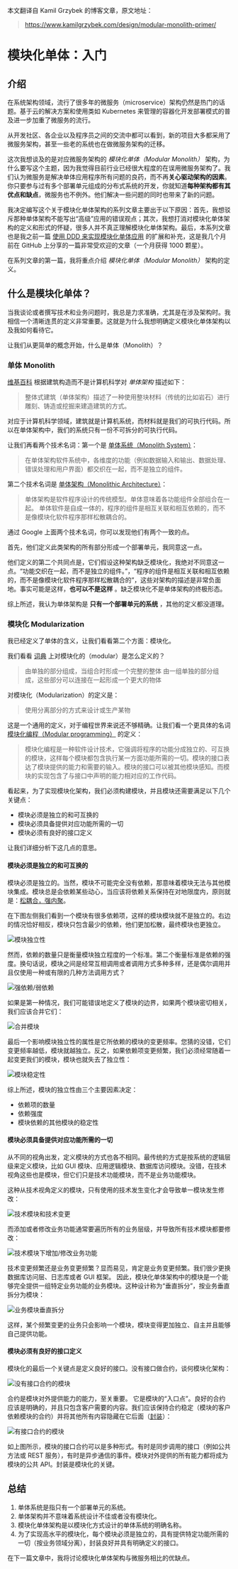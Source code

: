 本文翻译自 Kamil Grzybek 的博客文章，原文地址：
> https://www.kamilgrzybek.com/design/modular-monolith-primer/

# 模块化单体：入门

## 介绍

在系统架构领域，流行了很多年的微服务（microservice）架构仍然是热门的话题。基于云的解决方案和使用类如 Kubernetes 来管理的容器化开发部署模式的普及进一步加重了微服务的流行。

从开发社区、各企业以及程序员之间的交流中都可以看到，新的项目大多都采用了微服务架构，甚至一些老的系统也在做微服务架构的迁移。

这次我想谈及的是对应微服务架构的 *模块化单体（Modular Monolith）* 架构，为什么要写这个主题，因为我觉得目前行业已经很大程度的在误用微服务架构了。我们认为微服务是解决单体应用程序所有问题的良药，而不再**关心驱动架构的因素**。你只要参与过有多个部署单元组成的分布式系统的开发，你就知道**每种架构都有其优点和缺点**，微服务也不例外。他们解决一些问题的同时也带来了新的问题。

我决定编写这个关于模块化单体架构的系列文章主要出于以下原因：首先，我想驳斥那种单体架构不能写出“高级”应用的错误观点；其次，我想打消对模块化单体架构的定义和形式的怀疑，很多人并不真正理解模块化单体架构。最后，本系列文章也是我之前一篇 [使用 DDD 来实现模块化单体应用](https://github.com/kgrzybek/modular-monolith-with-ddd) 的扩展和补充，这是我几个月前在 GitHub 上分享的一篇非常受欢迎的文章（一个月获得 1000 颗星）。

在系列文章的第一篇，我将重点介绍 *模块化单体（Modular Monolith）* 架构的定义。

## 什么是模块化单体？

当我谈论或者撰写技术和业务问题时，我总是力求准确，尤其是在涉及架构时。我相信一个清晰连贯的定义非常重要。这就是为什么我想明确定义模块化单体架构以及我如何看待它。

让我们从更简单的概念开始，什么是单体（Monolith）？

### 单体 Monolith

[维基百科](https://en.wikipedia.org/wiki/Monolithic_architecture) 根据建筑构造而不是计算机科学对 *单体架构* 描述如下：

> 整体式建筑（单体架构）描述了一种使用整块材料（传统的比如岩石）进行雕刻、铸造或挖掘来建造建筑的方式。

对应于计算机科学领域，建筑就是计算机系统，而材料就是我们的可执行代码。所以在单体架构中，我们的系统只有一份不可拆分的可执行代码。

让我们再看两个技术名词：第一个是 [单体系统（Monolith System）](https://en.wikipedia.org/wiki/Monolithic_system)：

> 在单体架构软件系统中，各维度的功能（例如数据输入和输出、数据处理、错误处理和用户界面）都交织在一起，而不是独立的组件。

第二个技术名词是 [单体架构（Monolithic Architecture）](https://whatis.techtarget.com/definition/monolithic-architecture)：

> 单体架构是软件程序设计的传统模型。单体意味着各功能组件全部组合在一起。 单体软件是自成一体的，程序的组件是相互关联和相互依赖的，而不是像模块化软件程序那样松散耦合的。

通过 Google 上面两个技术名词，你可以发现他们有两个一致的点。

首先，他们定义此类架构的所有部分形成一个部署单元，我同意这一点。

他们定义的第二个共同点是，它们假设这种架构缺乏模块化，我绝对不同意这一点。“功能交织在一起，而不是独立的组件。”，“程序的组件是相互关联和相互依赖的，而不是像模块化软件程序那样松散耦合的”，这些对架构的描述是非常负面地。事实可能是这样，**也可以不是这样** 。缺乏模块化不是单体架构的终极形态。

综上所述，我认为单体架构是 **只有一个部署单元的系统** ，其他的定义都没道理。

### 模块化 Modularization

我已经定义了单体的含义，让我们看看第二个方面：模块化。

我们看看 [词典](https://dictionary.cambridge.org/dictionary/english/modular) 上对模块化的（modular）是怎么定义的？

> 由单独的部分组成，当组合时形成一个完整的整体
> 由一组单独的部分组成，这些部分可以连接在一起形成一个更大的物体

对模块化（Modularization）的定义是：

> 使用分离部分的方式来设计或生产某物

这是一个通用的定义，对于编程世界来说还不够精确。让我们看一个更具体的名词 [模块化编程（Modular programming）](https://en.wikipedia.org/wiki/Modular_programming) 的定义：

> 模块化编程是一种软件设计技术，它强调将程序的功能分成独立的、可互换的模块，这样每个模块都包含执行某一方面功能所需的一切。模块的接口表达了模块提供的能力和需要的输入。模块的接口可以被其他模块感知。而模块的实现包含了与接口中声明的能力相对应的工作代码。

看起来，为了实现模块化架构，我们必须构建模块，并且模块还需要满足以下几个关键点：

- 模块必须是独立的和可互换的
- 模块必须具备提供对应功能所需的一切
- 模块必须有良好的接口定义
  
让我们详细分析下这几点的意思。

#### 模块必须是独立的和可互换的

模块必须是独立的。当然，模块不可能完全没有依赖，那意味着模块无法与其他模块集成。模块总是会依赖某些动心，当应该将依赖关系保持在对地限度内，原则就是：[松耦合，强内聚](http://www.kamilgrzybek.com/design/grasp-explained/)。

在下图左侧我们看到一个模块有很多依赖项，这样的模块模块就不是独立的。右边的情况恰好相反，模块只包含最少的依赖，他们更加松散，最终模块也更独立。

![模块独立性](https://github.com/hotjk/translation/blob/master/microservices/mm/Module_independence-768x315.jpg?raw=true)

然而，依赖的数量只是衡量模块独立程度的一个标准。第二个衡量标准是依赖的强度。换句话说，模块之间是经常互相调用或者调用方式多种多样，还是偶尔调用并且仅使用一种或有限的几种方法调用方式？

![强依赖/弱依赖](https://github.com/hotjk/translation/blob/master/microservices/mm/Module_independence_strongweak-768x315.jpg?raw=true)

如果是第一种情况，我们可能错误地定义了模块的边界，如果两个模块密切相关，我们应该合并它们：

![合并模块](https://github.com/hotjk/translation/blob/master/microservices/mm/Module_indpendence_merge-768x315.jpg?raw=true)

最后一个影响模块独立性的属性是它所依赖的模块的变更频率。您猜的没错，它们变更频率越低，模块就越独立。反之，如果依赖项变更频繁，我们必须经常随着一起变更我们的模块，模块也就失去了独立性：

![模块稳定性](https://github.com/hotjk/translation/blob/master/microservices/mm/Module_independence_stability-768x355.jpg?raw=true)

综上所述，模块的独立性由三个主要因素决定：

- 依赖项的数量
- 依赖强度
- 模块依赖的其他模块的稳定性

#### 模块必须具备提供对应功能所需的一切

从不同的视角出发，定义模块的方式也各不相同。最传统的方式是按系统的逻辑层级来定义模块，比如 GUI 模块、应用逻辑模块、数据库访问模块。没错，在技术视角这些也是模块，但它们只是技术功能模块，而不是业务功能模块。

这种从技术视角定义的模块，只有使用的技术发生变化才会导致单一模块发生修改：

![技术模块和技术变更](https://github.com/hotjk/translation/blob/master/microservices/mm/TechnicalModules_technicalChange-768x355.jpg?raw=true)

而添加或者修改业务功能通常要遍历所有的业务层级，并导致所有技术模块都要修改：

![技术模块下增加/修改业务功能](https://github.com/hotjk/translation/blob/master/microservices/mm/TechnicalModule_FeatureChange-768x316.jpg?raw=true)

技术变更频繁还是业务变更频繁？显而易见，肯定是业务变更频繁。我们很少更换数据库访问层、日志库或者 GUI 框架。 因此，模块化单体架构中的模块是一个能够完全提供一组特定业务功能的业务模块。这种设计称为“垂直拆分”，按业务垂直拆分为模块：

![业务模块垂直拆分](https://github.com/hotjk/translation/blob/master/microservices/mm/BusinessModules_VerticalSlices-1-768x302.jpg?raw=true)

这样，某个频繁变更的业务只会影响一个模块，模块变得更加独立、自主并且能够自己提供功能。

#### 模块必须有良好的接口定义

模块化的最后一个关键点是定义良好的接口。没有接口做合约，谈何模块化架构：

![没有接口合约的模块](https://github.com/hotjk/translation/blob/master/microservices/mm/Modules_without_contract-768x411.jpg?raw=true)

合约是模块对外提供能力的能力，至关重要。 它是模块的“入口点”。良好的合约应该是明确的，并且只包含客户需要的内容。我们应该保持合约稳定（模块的客户依赖模块的合约）并将其他所有内容隐藏在它后面（[封装](https://en.wikipedia.org/wiki/Encapsulation_(computer_programming))）：

![有接口合约的模块](https://github.com/hotjk/translation/blob/master/microservices/mm/Modules_with_contract-768x411.jpg?raw=true)

如上图所示，模块的接口合约可以是多种形式。有时是同步调用的接口（例如公共方法或 REST 服务），有时是异步通信的事件。模块对外提供的所有能力都将成为模块的公共 API。封装是模块化的关键。

## 总结

1. 单体系统是指只有一个部署单元的系统。
2. 单体架构并不意味着系统设计不佳或者没有模块化。
3. 模块化单体架构是以模块化方式设计的单体系统的明确名称。
4. 为了实现高水平的模块化，每个模块必须是独立的，具有提供特定功能所需的一切（按业务领域分离），封装良好并具有明确定义的接口。

在下一篇文章中，我将讨论模块化单体架构与微服务相比的优缺点。
